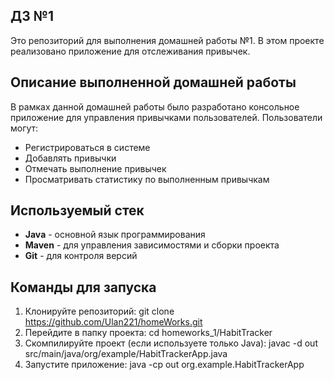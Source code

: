 ## ДЗ №1
Это репозиторий для выполнения домашней работы №1. В этом проекте реализовано приложение для отслеживания привычек.

## Описание выполненной домашней работы
В рамках данной домашней работы было разработано консольное приложение для управления привычками пользователей. Пользователи могут:
- Регистрироваться в системе
- Добавлять привычки
- Отмечать выполнение привычек
- Просматривать статистику по выполненным привычкам

## Используемый стек
- **Java** - основной язык программирования
- **Maven** - для управления зависимостями и сборки проекта
- **Git** - для контроля версий

## Команды для запуска
1. Клонируйте репозиторий:
   git clone https://github.com/Ulan221/homeWorks.git
2. Перейдите в папку проекта:
   cd homeworks_1/HabitTracker
3. Скомпилируйте проект (если используете только Java):
   javac -d out src/main/java/org/example/HabitTrackerApp.java
4. Запустите приложение:
   java -cp out org.example.HabitTrackerApp
